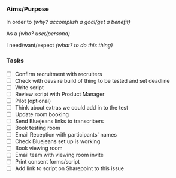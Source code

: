 ### Aims/Purpose
<!-- delete as necessary -->
In order to
 _(why? accomplish a goal/get a benefit)_

As a
 _(who? user/persona)_

I need/want/expect
_(what? to do this thing)_

### Tasks
<!-- delete unneeded -->
- [ ] Confirm recruitment with recruiters
- [ ] Check with devs re build of thing to be tested and set deadline
- [ ] Write script
- [ ] Review script with Product Manager
- [ ] Pilot (optional)
- [ ] Think about extras we could add in to the test
- [ ] Update room booking
- [ ] Send Bluejeans links to transcribers
- [ ] Book testing room
- [ ] Email Reception with participants' names
- [ ] Check Bluejeans set up is working
- [ ] Book viewing room
- [ ] Email team with viewing room invite
- [ ] Print consent forms/script
- [ ] Add link to script on Sharepoint to this issue
